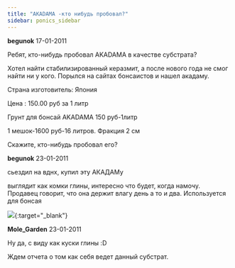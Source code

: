 ```yaml
---
title: "AKADAMA -кто нибудь пробовал?"
sidebar: ponics_sidebar
---
```


**begunok** 17-01-2011

Ребят, кто-нибудь пробовал AKADAMA в качестве субстрата?

Хотел найти стабилизированный керазмит, а после нового года не смог найти ни у кого. Порылся на сайтах бонсаистов и нашел акадаму. 

Страна изготовитель: Япония	

Цена : 150.00 руб за 1 литр

Грунт для бонсай AKADAMA 150 руб-1литр

1 мешок-1600 руб-16 литров. Фракция 2 см

Скажите, кто-нибудь пробовал его?


**begunok** 23-01-2011

сьездил на вднх, купил эту АКАДАМу

выглядит как комки глины, интересно что будет, когда намочу. Продавец говорит, что она держит влагу день а то и два. Используется для бонсая

[![](/attachimages/5290_IMG_2206.jpg)](https://t.me/ponics_ru_files/4679){:target="_blank"}

**Mole_Garden** 23-01-2011

Ну да, с виду как куски глины :D 

Ждем отчета о том как себя ведет данный субстрат.


